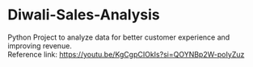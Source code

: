 # Diwali-Sales-Analysis
Python Project to analyze data for better customer experience and improving revenue.     
Reference link: https://youtu.be/KgCgpCIOkIs?si=QOYNBp2W-poIyZuz
